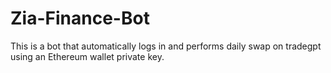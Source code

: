 # Zia-Finance-Bot
This is a bot that automatically logs in and performs daily swap on tradegpt using an Ethereum wallet private key.

